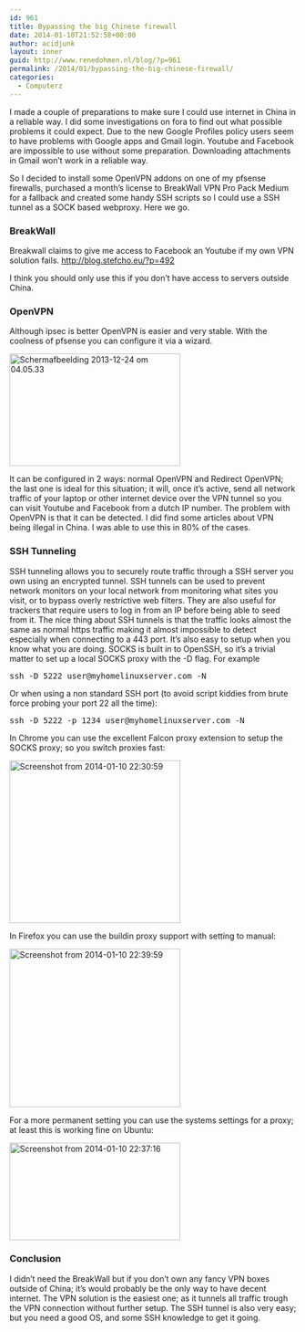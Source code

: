 ```yaml
---
id: 961
title: Bypassing the big Chinese firewall
date: 2014-01-10T21:52:58+00:00
author: acidjunk
layout: inner
guid: http://www.renedohmen.nl/blog/?p=961
permalink: /2014/01/bypassing-the-big-chinese-firewall/
categories:
  - Computerz
---
```

I made a couple of preparations to make sure I could use internet in China in a reliable way. I did some investigations on fora to find out what possible problems it could expect. Due to the new Google Profiles policy users seem to have problems with Google apps and Gmail login. Youtube and Facebook are impossible to use without some preparation. Downloading attachments in Gmail won&#8217;t work in a reliable way.

So I decided to install some OpenVPN addons on one of my pfsense firewalls, purchased a month&#8217;s license to BreakWall VPN Pro Pack Medium for a fallback and created some handy SSH scripts so I could use a SSH tunnel as a SOCK based webproxy. Here we go.

### BreakWall

Breakwall claims to give me access to Facebook an Youtube if my own VPN solution fails. http://blog.stefcho.eu/?p=492
  
I think you should only use this if you don&#8217;t have access to servers outside China.

### OpenVPN

Although ipsec is better OpenVPN is easier and very stable. With the coolness of pfsense you can configure it via a wizard.
  
[<img class="alignnone size-medium wp-image-964" alt="Schermafbeelding 2013-12-24 om 04.05.33" src="http://www.renedohmen.nl/blog/wp-content/uploads/2013/12/Schermafbeelding-2013-12-24-om-04.05.33-300x197.png" width="300" height="197" srcset="http://www.renedohmen.nl/blog/wp-content/uploads/2013/12/Schermafbeelding-2013-12-24-om-04.05.33-300x197.png 300w, http://www.renedohmen.nl/blog/wp-content/uploads/2013/12/Schermafbeelding-2013-12-24-om-04.05.33.png 584w" sizes="(max-width: 300px) 100vw, 300px" />](http://www.renedohmen.nl/blog/wp-content/uploads/2013/12/Schermafbeelding-2013-12-24-om-04.05.33.png)

It can be configured in 2 ways: normal OpenVPN and Redirect OpenVPN; the last one is ideal for this situation; it will, once it&#8217;s active, send all network traffic of your laptop or other internet device over the VPN tunnel so you can visit Youtube and Facebook from a dutch IP number. The problem with OpenVPN is that it can be detected. I did find some articles about VPN being illegal in China. I was able to use this in 80% of the cases.

### SSH Tunneling

SSH tunneling allows you to securely route traffic through a SSH server you own using an encrypted tunnel. SSH tunnels can be used to prevent network monitors on your local network from monitoring what sites you visit, or to bypass overly restrictive web filters. They are also useful for trackers that require users to log in from an IP before being able to seed from it. The nice thing about SSH tunnels is that the traffic looks almost the same as normal https traffic making it almost impossible to detect especially when connecting to a 443 port. It&#8217;s also easy to setup when you know what you are doing. SOCKS is built in to OpenSSH, so it&#8217;s a trivial matter to set up a local SOCKS proxy with the -D flag. For example

<pre>ssh -D 5222 user@myhomelinuxserver.com -N
</pre>

Or when using a non standard SSH port (to avoid script kiddies from brute force probing your port 22 all the time):

<pre>ssh -D 5222 -p 1234 user@myhomelinuxserver.com -N
</pre>

In Chrome you can use the excellent Falcon proxy extension to setup the SOCKS proxy; so you switch proxies fast:
  
[<img src="http://www.renedohmen.nl/blog/wp-content/uploads/2014/01/Screenshot-from-2014-01-10-223059-300x285.png" alt="Screenshot from 2014-01-10 22:30:59" width="300" height="285" class="alignnone size-medium wp-image-974" srcset="http://www.renedohmen.nl/blog/wp-content/uploads/2014/01/Screenshot-from-2014-01-10-223059-300x285.png 300w, http://www.renedohmen.nl/blog/wp-content/uploads/2014/01/Screenshot-from-2014-01-10-223059.png 388w" sizes="(max-width: 300px) 100vw, 300px" />](http://www.renedohmen.nl/blog/wp-content/uploads/2014/01/Screenshot-from-2014-01-10-223059.png)

In Firefox you can use the buildin proxy support with setting to manual:
  
[<img src="http://www.renedohmen.nl/blog/wp-content/uploads/2014/01/Screenshot-from-2014-01-10-223959-300x278.png" alt="Screenshot from 2014-01-10 22:39:59" width="300" height="278" class="alignnone size-medium wp-image-975" />](http://www.renedohmen.nl/blog/wp-content/uploads/2014/01/Screenshot-from-2014-01-10-223959.png)

For a more permanent setting you can use the systems settings for a proxy; at least this is working fine on Ubuntu:
  
[<img src="http://www.renedohmen.nl/blog/wp-content/uploads/2014/01/Screenshot-from-2014-01-10-223716-300x171.png" alt="Screenshot from 2014-01-10 22:37:16" width="300" height="171" class="alignnone size-medium wp-image-976" />](http://www.renedohmen.nl/blog/wp-content/uploads/2014/01/Screenshot-from-2014-01-10-223716.png)

### Conclusion

I didn&#8217;t need the BreakWall but if you don&#8217;t own any fancy VPN boxes outside of China; it&#8217;s would probably be the only way to have decent internet. The VPN solution is the easiest one; as it tunnels all traffic trough the VPN connection without further setup. The SSH tunnel is also very easy; but you need a good OS, and some SSH knowledge to get it going.